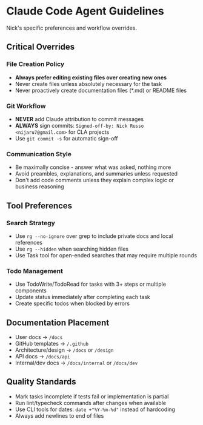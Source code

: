 # Claude Code Agent Guidelines

Nick's specific preferences and workflow overrides.

## Critical Overrides

### File Creation Policy
- **Always prefer editing existing files over creating new ones**
- Never create files unless absolutely necessary for the task
- Never proactively create documentation files (*.md) or README files

### Git Workflow
- **NEVER** add Claude attribution to commit messages  
- **ALWAYS** sign commits: `Signed-off-by: Nick Russo <nijaru7@gmail.com>` for CLA projects
- Use `git commit -s` for automatic sign-off

### Communication Style
- Be maximally concise - answer what was asked, nothing more
- Avoid preambles, explanations, and summaries unless requested
- Don't add code comments unless they explain complex logic or business reasoning

## Tool Preferences

### Search Strategy
- Use `rg --no-ignore` over grep to include private docs and local references
- Use `rg --hidden` when searching hidden files
- Use Task tool for open-ended searches that may require multiple rounds

### Todo Management
- Use TodoWrite/TodoRead for tasks with 3+ steps or multiple components
- Update status immediately after completing each task
- Create specific todos when blocked by errors

## Documentation Placement
- User docs → `/docs`
- GitHub templates → `/.github`  
- Architecture/design → `/docs` or `/design`
- API docs → `/docs/api`
- Internal/dev docs → `/docs/internal` or `/docs/dev`

## Quality Standards
- Mark tasks incomplete if tests fail or implementation is partial
- Run lint/typecheck commands after changes when available
- Use CLI tools for dates: `date +"%Y-%m-%d"` instead of hardcoding
- Always add newlines to end of files